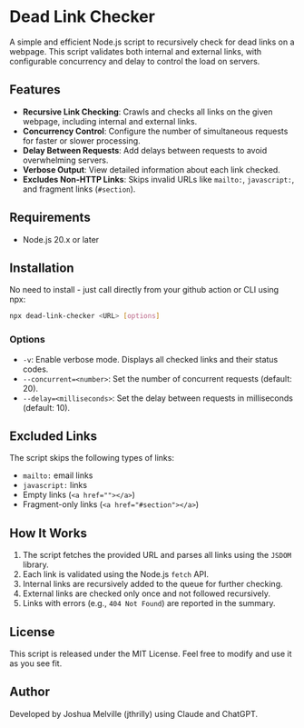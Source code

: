
# Dead Link Checker

A simple and efficient Node.js script to recursively check for dead links on a webpage. This script validates both internal and external links, with configurable concurrency and delay to control the load on servers.

## Features

- **Recursive Link Checking**: Crawls and checks all links on the given webpage, including internal and external links.
- **Concurrency Control**: Configure the number of simultaneous requests for faster or slower processing.
- **Delay Between Requests**: Add delays between requests to avoid overwhelming servers.
- **Verbose Output**: View detailed information about each link checked.
- **Excludes Non-HTTP Links**: Skips invalid URLs like `mailto:`, `javascript:`, and fragment links (`#section`).

## Requirements

- Node.js 20.x or later

## Installation

No need to install - just call directly from your github action or CLI using npx:

```bash
npx dead-link-checker <URL> [options]
```

### Options

- `-v`: Enable verbose mode. Displays all checked links and their status codes.
- `--concurrent=<number>`: Set the number of concurrent requests (default: 20).
- `--delay=<milliseconds>`: Set the delay between requests in milliseconds (default: 10).

## Excluded Links

The script skips the following types of links:
- `mailto:` email links
- `javascript:` links
- Empty links (`<a href=""></a>`)
- Fragment-only links (`<a href="#section"></a>`)

## How It Works

1. The script fetches the provided URL and parses all links using the `JSDOM` library.
2. Each link is validated using the Node.js `fetch` API.
3. Internal links are recursively added to the queue for further checking.
4. External links are checked only once and not followed recursively.
5. Links with errors (e.g., `404 Not Found`) are reported in the summary.

## License

This script is released under the MIT License. Feel free to modify and use it as you see fit.

## Author

Developed by Joshua Melville (jthrilly) using Claude and ChatGPT.
